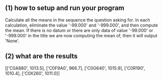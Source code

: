 ##  (1) how to setup and run your program
Calculate all the means in the sequence the question asking for.
In each calculation, eliminate the value '-99.000' and '-999.000', and then compute the mean.
If there is no datum or there are only data of value '-99.000' or '-999.000' in the title we are now computing the mean of, then it will output 'None'.
##  (2) what are the results
[['C0A880', 1013.5], ['C0F9A0', 966.7], ['C0G640', 1015.9], ['C0R190', 1010.4], ['C0X260', 1011.0]]
